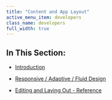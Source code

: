 ```yaml
---
title: "Content and App Layout"
active_menu_item: developers
class_name: developers
full_width: true
---
```



## In This Section:

 - [Introduction](/developers/user-guide/product-guide/content-and-app-layout/introduction/)

 - [Responsive / Adaptive / Fluid Design](/developers/user-guide/product-guide/content-and-app-layout/responsive-adaptive-fluid-design/)

 - [Editing and Laying Out - Reference](/developers/user-guide/product-guide/content-and-app-layout/editing-and-laying-out-reference/)


